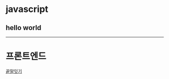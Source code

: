 # javascript
## hello world

----
# 프론트엔드

<a href="[https://www.google.com/](https://magracarta.github.io/javascript/%EB%81%9D%EB%A7%90%EC%9E%87%EA%B8%B0/index.html)" target="_blank">끝말잇기</a>
